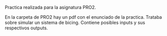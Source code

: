 Practica realizada para la asignatura PRO2.

En la carpeta de PRO2 hay un pdf con el enunciado de la practica. Trataba sobre
simular un sistema de bicing. Contiene posibles inputs y sus respectivos outputs.
